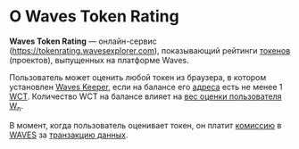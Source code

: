# О Waves Token Rating

**Waves Token Rating** — онлайн-сервис (<https://tokenrating.wavesexplorer.com>), показывающий рейтинги [токенов](/blockchain/token.md) (проектов), выпущенных на платформе Waves.

Пользователь может оценить любой токен из браузера, в котором установлен [Waves Keeper](/waves-keeper/about-waves-keeper.md), если на балансе его [адреса](/blockchain/address.md) есть не менее 1 [WCT](/blockchain/token/wct.md). Количество WCT на балансе влияет на [вес оценки пользователя W<sub>n</sub>](/waves-token-rating/rating-formula.md).

В момент, когда пользователь оценивает токен, он платит [комиссию](/blockchain/transaction-fee.md) в [WAVES](/blockchain/token/waves.md) за [транзакцию данных](/blockchain/transaction-type/data-transaction.md).
